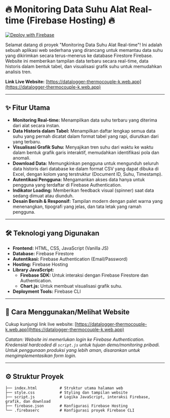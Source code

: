 # 🔥 Monitoring Data Suhu Alat Real-time (Firebase Hosting) 🔥

[![Deploy with Firebase](https://firebase.tools/api/badges/deploy)](https://datalogger-thermocouple-k.web.app)

Selamat datang di proyek "Monitoring Data Suhu Alat Real-time"! Ini adalah sebuah aplikasi web sederhana yang dirancang untuk memantau data suhu yang dikirimkan secara terus-menerus ke database Firestore Firebase. Website ini memberikan tampilan data terbaru secara real-time, data historis dalam bentuk tabel, dan visualisasi grafik suhu untuk memudahkan analisis tren.

**Link Live Website:** [https://datalogger-thermocouple-k.web.app](https://datalogger-thermocouple-k.web.app)

---

## ✨ Fitur Utama

- **Monitoring Real-time:** Menampilkan data suhu terbaru yang diterima dari alat secara instan.
- **Data Historis dalam Tabel:** Menampilkan daftar lengkap semua data suhu yang pernah dicatat dalam format tabel yang rapi, diurutkan dari yang terbaru.
- **Visualisasi Grafik Suhu:** Menyajikan tren suhu dari waktu ke waktu dalam bentuk grafik garis interaktif, memudahkan identifikasi pola dan anomali.
- **Download Data:** Memungkinkan pengguna untuk mengunduh seluruh data historis dari database ke dalam format CSV yang dapat dibuka di Excel, dengan kolom yang terstruktur (Document ID, Suhu, Timestamp).
- **Autentikasi Pengguna:** Mengamankan akses data hanya untuk pengguna yang terdaftar di Firebase Authentication.
- **Indikator Loading:** Memberikan feedback visual (spinner) saat data sedang dimuat atau diunduh.
- **Desain Bersih & Responsif:** Tampilan modern dengan palet warna yang menenangkan, tipografi yang jelas, dan tata letak yang ramah pengguna.

---

## 🛠️ Teknologi yang Digunakan

- **Frontend:** HTML, CSS, JavaScript (Vanilla JS)
- **Database:** Firebase Firestore
- **Autentikasi:** Firebase Authentication (Email/Password)
- **Hosting:** Firebase Hosting
- **Library JavaScript:**
  - **Firebase SDK:** Untuk interaksi dengan Firebase Firestore dan Authentication.
  - **Chart.js:** Untuk membuat visualisasi grafik suhu.
- **Deployment Tools:** Firebase CLI

---

## 🚀 Cara Menggunakan/Melihat Website

Cukup kunjungi link live website: [https://datalogger-thermocouple-k.web.app](https://datalogger-thermocouple-k.web.app)

_Catatan: Website ini memerlukan login ke Firebase Authentication. Kredensial hardcoded di `script.js` untuk tujuan demo/monitoring pribadi. Untuk penggunaan produksi yang lebih aman, disarankan untuk mengimplementasikan form login._

---

## ⚙️ Struktur Proyek

```
├── index.html          # Struktur utama halaman web
├── style.css           # Styling dan tampilan website
├── script.js           # Logika JavaScript, interaksi Firebase, grafik, dan download
├── firebase.json       # Konfigurasi Firebase Hosting
└── .firebaserc         # Konfigurasi proyek Firebase CLI
```
